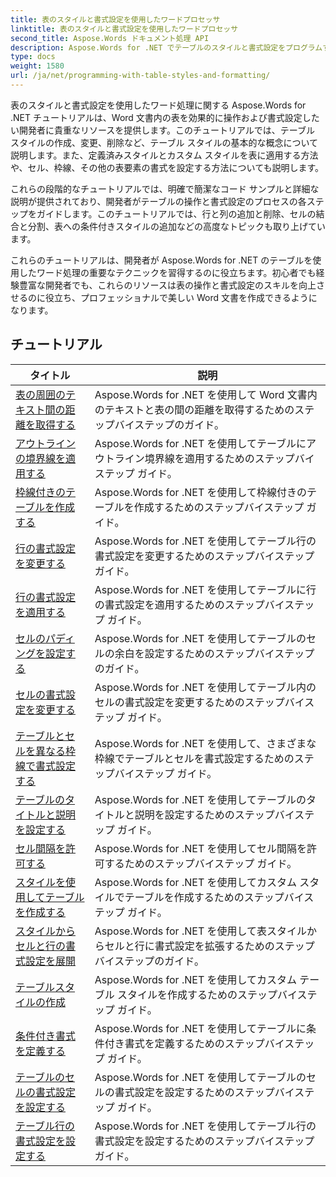 ```yaml
---
title: 表のスタイルと書式設定を使用したワードプロセッサ
linktitle: 表のスタイルと書式設定を使用したワードプロセッサ
second_title: Aspose.Words ドキュメント処理 API
description: Aspose.Words for .NET でテーブルのスタイルと書式設定をプログラムする方法を学びます。 C# のステップバイステップのチュートリアルとサンプル コードを使用して、事前定義されたスタイルを適用する方法、セルの書式設定や枠線などをカスタマイズする方法を学びます。
type: docs
weight: 1580
url: /ja/net/programming-with-table-styles-and-formatting/
---
```

表のスタイルと書式設定を使用したワード処理に関する Aspose.Words for .NET チュートリアルは、Word 文書内の表を効果的に操作および書式設定したい開発者に貴重なリソースを提供します。このチュートリアルでは、テーブル スタイルの作成、変更、削除など、テーブル スタイルの基本的な概念について説明します。また、定義済みスタイルとカスタム スタイルを表に適用する方法や、セル、枠線、その他の表要素の書式を設定する方法についても説明します。

これらの段階的なチュートリアルでは、明確で簡潔なコード サンプルと詳細な説明が提供されており、開発者がテーブルの操作と書式設定のプロセスの各ステップをガイドします。このチュートリアルでは、行と列の追加と削除、セルの結合と分割、表への条件付きスタイルの追加などの高度なトピックも取り上げています。

これらのチュートリアルは、開発者が Aspose.Words for .NET のテーブルを使用したワード処理の重要なテクニックを習得するのに役立ちます。初心者でも経験豊富な開発者でも、これらのリソースは表の操作と書式設定のスキルを向上させるのに役立ち、プロフェッショナルで美しい Word 文書を作成できるようになります。

 ## チュートリアル
| タイトル | 説明 |
| --- | --- |
| [表の周囲のテキスト間の距離を取得する](./get-distance-between-table-surrounding-text/) | Aspose.Words for .NET を使用して Word 文書内のテキストと表の間の距離を取得するためのステップバイステップのガイド。 |
| [アウトラインの境界線を適用する](./apply-outline-border/) | Aspose.Words for .NET を使用してテーブルにアウトライン境界線を適用するためのステップバイステップ ガイド。 |
| [枠線付きのテーブルを作成する](./build-table-with-borders/) | Aspose.Words for .NET を使用して枠線付きのテーブルを作成するためのステップバイステップ ガイド。 |
| [行の書式設定を変更する](./modify-row-formatting/) | Aspose.Words for .NET を使用してテーブル行の書式設定を変更するためのステップバイステップ ガイド。 |
| [行の書式設定を適用する](./apply-row-formatting/) | Aspose.Words for .NET を使用してテーブルに行の書式設定を適用するためのステップバイステップ ガイド。 |
| [セルのパディングを設定する](./set-cell-padding/) | Aspose.Words for .NET を使用してテーブルのセルの余白を設定するためのステップバイステップのガイド。 |
| [セルの書式設定を変更する](./modify-cell-formatting/) | Aspose.Words for .NET を使用してテーブル内のセルの書式設定を変更するためのステップバイステップ ガイド。 |
| [テーブルとセルを異なる枠線で書式設定する](./format-table-and-cell-with-different-borders/) | Aspose.Words for .NET を使用して、さまざまな枠線でテーブルとセルを書式設定するためのステップバイステップ ガイド。 |
| [テーブルのタイトルと説明を設定する](./set-table-title-and-description/) | Aspose.Words for .NET を使用してテーブルのタイトルと説明を設定するためのステップバイステップ ガイド。 |
| [セル間隔を許可する](./allow-cell-spacing/) | Aspose.Words for .NET を使用してセル間隔を許可するためのステップバイステップ ガイド。 |
| [スタイルを使用してテーブルを作成する](./build-table-with-style/) | Aspose.Words for .NET を使用してカスタム スタイルでテーブルを作成するためのステップバイステップ ガイド。 |
| [スタイルからセルと行の書式設定を展開](./expand-formatting-on-cells-and-row-from-style/) | Aspose.Words for .NET を使用して表スタイルからセルと行に書式設定を拡張するためのステップバイステップのガイド。 |
| [テーブルスタイルの作成](./create-table-style/) | Aspose.Words for .NET を使用してカスタム テーブル スタイルを作成するためのステップバイステップ ガイド。 |
| [条件付き書式を定義する](./define-conditional-formatting/) | Aspose.Words for .NET を使用してテーブルに条件付き書式を定義するためのステップバイステップ ガイド。 |
| [テーブルのセルの書式設定を設定する](./set-table-cell-formatting/) | Aspose.Words for .NET を使用してテーブルのセルの書式設定を設定するためのステップバイステップ ガイド。 |
| [テーブル行の書式設定を設定する](./set-table-row-formatting/) | Aspose.Words for .NET を使用してテーブル行の書式設定を設定するためのステップバイステップ ガイド。 |